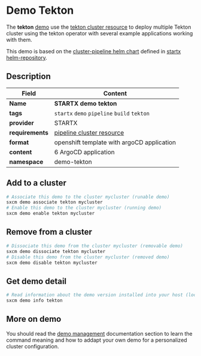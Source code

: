 # Demo Tekton

The **tekton** [demo](../../5-demos) use the [tekton cluster resource](../../resources/tekton) to deploy multiple Tekton cluster using the tekton operator with several example applications working with them.

This demo is based on the [cluster-pipeline helm chart](https://helm-repository.readthedocs.io/en/latest/charts/cluster-pipeline) defined in [startx helm-repository](https://helm-repository.readthedocs.io).

## Description

| Field            | Content                                             |
| ---------------- | --------------------------------------------------- |
| **Name**         | **STARTX demo tekton**                              |
| **tags**         | `startx` `demo` `pipeline` `build` `tekton`         |
| **provider**     | STARTX                                              |
| **requirements** | [pipeline cluster resource](../../resources/tekton) |
| **format**       | openshift template with argoCD application          |
| **content**      | 6 ArgoCD application                                |
| **namespace**    | demo-tekton                                         |

## Add to a cluster

```bash
# Associate this demo to the cluster mycluster (runable demo)
sxcm demo associate tekton mycluster
# Enable this demo to the cluster mycluster (running demo)
sxcm demo enable tekton mycluster
```

## Remove from a cluster

```bash
# Dissociate this demo from the cluster mycluster (removable demo)
sxcm demo dissociate tekton mycluster
# Disable this demo from the cluster mycluster (removed demo)
sxcm demo disable tekton mycluster
```

## Get demo detail

```bash
# Read information about the demo version installed into your host (local)
sxcm demo info tekton
```

## More on demo

You should read the [demo management](../../5-demos) documentation section to learn the command
meaning and how to addapt your own demo for a personalized cluster configuration.
